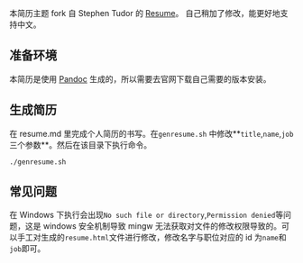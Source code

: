 本简历主题 fork 自 Stephen Tudor 的 [Resume](https://github.com/smt/resume)。 自己稍加了修改，能更好地支持中文。

## 准备环境

本简历是使用 [Pandoc](http://johnmacfarlane.net/pandoc/releases.html) 生成的，所以需要去官网下载自己需要的版本安装。

## 生成简历

在 resume.md 里完成个人简历的书写。在`genresume.sh` 中修改**`title`,`name`,`job`三个参数**。然后在该目录下执行命令。

```
./genresume.sh
```

## 常见问题

在 Windows 下执行会出现`No such file or directory`,`Permission denied`等问题，这是 windows 安全机制导致 mingw 无法获取对文件的修改权限导致的。可以手工对生成的`resume.html`文件进行修改，修改名字与职位对应的 id 为`name`和`job`即可。
